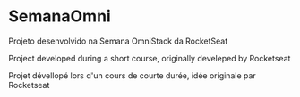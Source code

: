 # SemanaOmni

Projeto desenvolvido na Semana OmniStack da RocketSeat 

Project developed during a short course, originally develeped by Rocketseat

Projet dévellopé lors d'un cours de courte durée, idée originale par Rocketseat

